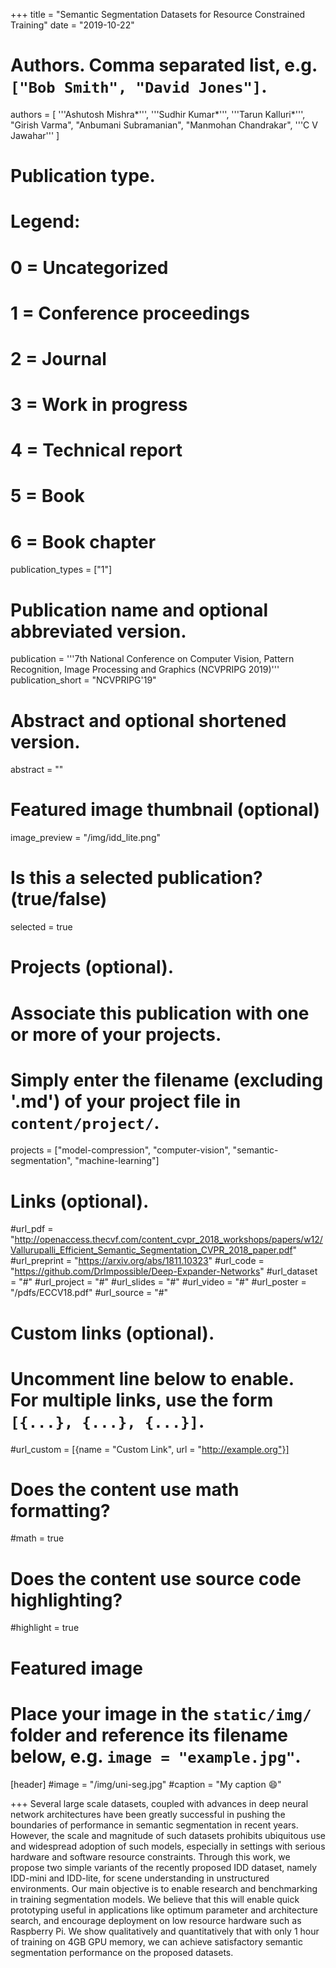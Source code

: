 +++
title = "Semantic Segmentation Datasets for Resource Constrained Training"
date = "2019-10-22"
# Authors. Comma separated list, e.g. `["Bob Smith", "David Jones"]`.
authors = [
    '''Ashutosh Mishra\*''',
    '''Sudhir Kumar\*''',
    '''Tarun Kalluri\*''',
    "Girish Varma",
    "Anbumani Subramanian",
    "Manmohan Chandrakar",
    '''C V Jawahar'''
]

# Publication type.
# Legend:
# 0 = Uncategorized
# 1 = Conference proceedings
# 2 = Journal
# 3 = Work in progress
# 4 = Technical report
# 5 = Book
# 6 = Book chapter
publication_types = ["1"]

# Publication name and optional abbreviated version.
publication = '''7th National Conference on Computer Vision, Pattern Recognition, Image Processing and Graphics (NCVPRIPG 2019)'''
publication_short = "NCVPRIPG'19"

# Abstract and optional shortened version.
abstract = ""

# Featured image thumbnail (optional)
image_preview = "/img/idd_lite.png"

# Is this a selected publication? (true/false)
selected = true

# Projects (optional).
#   Associate this publication with one or more of your projects.
#   Simply enter the filename (excluding '.md') of your project file in `content/project/`.
projects = ["model-compression", "computer-vision", "semantic-segmentation", "machine-learning"]

# Links (optional).
#url_pdf = "http://openaccess.thecvf.com/content_cvpr_2018_workshops/papers/w12/Vallurupalli_Efficient_Semantic_Segmentation_CVPR_2018_paper.pdf"
#url_preprint = "https://arxiv.org/abs/1811.10323"
#url_code = "https://github.com/DrImpossible/Deep-Expander-Networks"
#url_dataset = "#"
#url_project = "#"
#url_slides = "#"
#url_video = "#"
#url_poster = "/pdfs/ECCV18.pdf"
#url_source = "#"

# Custom links (optional).
#   Uncomment line below to enable. For multiple links, use the form `[{...}, {...}, {...}]`.
#url_custom = [{name = "Custom Link", url = "http://example.org"}]

# Does the content use math formatting?
#math = true

# Does the content use source code highlighting?
#highlight = true

# Featured image
# Place your image in the `static/img/` folder and reference its filename below, e.g. `image = "example.jpg"`.
[header]
#image = "/img/uni-seg.jpg"
#caption = "My caption :smile:"

+++
Several large scale datasets, coupled with advances in deep
neural network architectures have been greatly successful in pushing
the boundaries of performance in semantic segmentation in recent years.
However, the scale and magnitude of such datasets prohibits ubiquitous
use and widespread adoption of such models, especially in settings with
serious hardware and software resource constraints. Through this work,
we propose two simple variants of the recently proposed IDD dataset,
namely IDD-mini and IDD-lite, for scene understanding in unstructured
environments. Our main objective is to enable research and benchmarking in training segmentation models. We believe that this will enable
quick prototyping useful in applications like optimum parameter and
architecture search, and encourage deployment on low resource hardware
such as Raspberry Pi. We show qualitatively and quantitatively that with
only 1 hour of training on 4GB GPU memory, we can achieve satisfactory
semantic segmentation performance on the proposed datasets.

